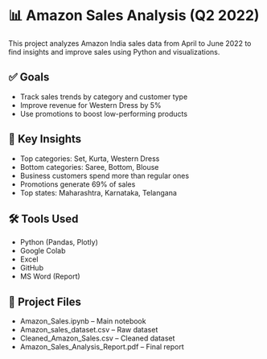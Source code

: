 # 📊 Amazon Sales Analysis (Q2 2022)

This project analyzes Amazon India sales data from April to June 2022 to find insights and improve sales using Python and visualizations.

## ✅ Goals

- Track sales trends by category and customer type  
- Improve revenue for Western Dress by 5%  
- Use promotions to boost low-performing products  

## 📌 Key Insights

- Top categories: Set, Kurta, Western Dress  
- Bottom categories: Saree, Bottom, Blouse  
- Business customers spend more than regular ones  
- Promotions generate 69% of sales  
- Top states: Maharashtra, Karnataka, Telangana  

## 🛠 Tools Used

- Python (Pandas, Plotly)  
- Google Colab  
- Excel  
- GitHub  
- MS Word (Report)

## 📁 Project Files

- Amazon_Sales.ipynb – Main notebook  
- Amazon_sales_dataset.csv – Raw dataset  
- Cleaned_Amazon_Sales.csv – Cleaned dataset  
- Amazon_Sales_Analysis_Report.pdf – Final report
